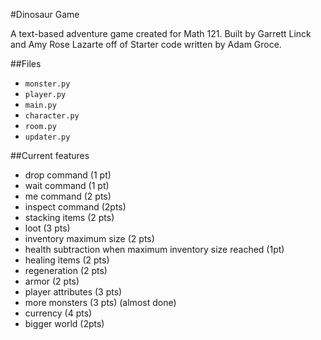 #Dinosaur Game

A text-based adventure game created for Math 121. Built by Garrett Linck and Amy Rose Lazarte off of Starter code written by Adam Groce. 

##Files
- `monster.py`
- `player.py`
- `main.py`
- `character.py`
- `room.py`
- `updater.py`

##Current features
- drop command (1 pt)
- wait command (1 pt)
- me command (2 pts)
- inspect command (2pts)
- stacking items (2 pts)
- loot (3 pts)
- inventory maximum size (2 pts)
- health subtraction when maximum inventory size reached (1pt)
- healing items (2 pts)
- regeneration (2 pts)
- armor (2 pts)
- player attributes (3 pts)
- more monsters (3 pts) (almost done)
- currency (4 pts)
- bigger world (2pts)


